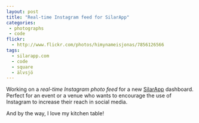 ```yaml
---
layout: post
title: "Real-time Instagram feed for SilarApp"
categories:
 - photographs
 - code
flickr:
  - http://www.flickr.com/photos/himynameisjonas/7856126566
tags:
  - silarapp.com
  - code
  - square
  - älvsjö
---
```


Working on a *real-time Instagram photo feed* for a new [SilarApp](http://silarapp.com) dashboard. Perfect for an event or a venue who wants to encourage the use of Instagram to increase their reach in social media.

And by the way, I love my kitchen table!